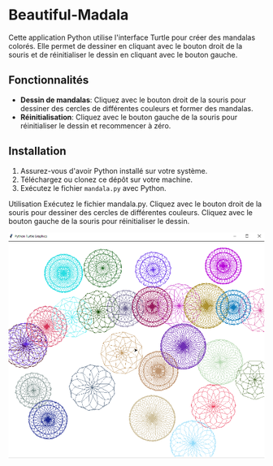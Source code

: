 # Beautiful-Madala


Cette application Python utilise l'interface Turtle pour créer des mandalas colorés. Elle permet de dessiner en cliquant avec le bouton droit de la souris et de réinitialiser le dessin en cliquant avec le bouton gauche.

## Fonctionnalités

- **Dessin de mandalas**: Cliquez avec le bouton droit de la souris pour dessiner des cercles de différentes couleurs et former des mandalas.
- **Réinitialisation**: Cliquez avec le bouton gauche de la souris pour réinitialiser le dessin et recommencer à zéro.

## Installation

1. Assurez-vous d'avoir Python installé sur votre système.
2. Téléchargez ou clonez ce dépôt sur votre machine.
3. Exécutez le fichier `mandala.py` avec Python.

Utilisation
Exécutez le fichier mandala.py.
Cliquez avec le bouton droit de la souris pour dessiner des cercles de différentes couleurs.
Cliquez avec le bouton gauche de la souris pour réinitialiser le dessin.

![Mandala](mandada.png)